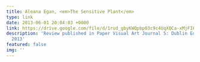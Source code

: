 ```yaml
---
title: Aleana Egan, <em>The Sensitive Plant</em>
type: link
date: 2013-06-01 20:04:03 +0000
link: https://drive.google.com/file/d/1rud_gbyKWQpbp03c9c4UqXQCa-xMjFIK/view?usp=sharing
description: 'Review published in Paper Visual Art Journal 5: Dublin Edition, June
  2013'
featured: false
img: ''
---
```

